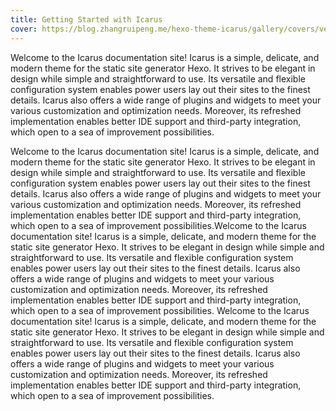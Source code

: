 ```yaml
---
title: Getting Started with Icarus
cover: https://blog.zhangruipeng.me/hexo-theme-icarus/gallery/covers/vector_landscape_1.svg
---
```

Welcome to the Icarus documentation site! Icarus is a simple, delicate, and modern theme for the static site generator Hexo. It strives to be elegant in design while simple and straightforward to use. Its versatile and flexible configuration system enables power users lay out their sites to the finest details. Icarus also offers a wide range of plugins and widgets to meet your various customization and optimization needs. Moreover, its refreshed implementation enables better IDE support and third-party integration, which open to a sea of improvement possibilities.

<!--more-->
Welcome to the Icarus documentation site! Icarus is a simple, delicate, and modern theme for the static site generator Hexo. It strives to be elegant in design while simple and straightforward to use. Its versatile and flexible configuration system enables power users lay out their sites to the finest details. Icarus also offers a wide range of plugins and widgets to meet your various customization and optimization needs. Moreover, its refreshed implementation enables better IDE support and third-party integration, which open to a sea of improvement possibilities.Welcome to the Icarus documentation site! Icarus is a simple, delicate, and modern theme for the static site generator Hexo. It strives to be elegant in design while simple and straightforward to use. Its versatile and flexible configuration system enables power users lay out their sites to the finest details. Icarus also offers a wide range of plugins and widgets to meet your various customization and optimization needs. Moreover, its refreshed implementation enables better IDE support and third-party integration, which open to a sea of improvement possibilities.
Welcome to the Icarus documentation site! Icarus is a simple, delicate, and modern theme for the static site generator Hexo. It strives to be elegant in design while simple and straightforward to use. Its versatile and flexible configuration system enables power users lay out their sites to the finest details. Icarus also offers a wide range of plugins and widgets to meet your various customization and optimization needs. Moreover, its refreshed implementation enables better IDE support and third-party integration, which open to a sea of improvement possibilities.